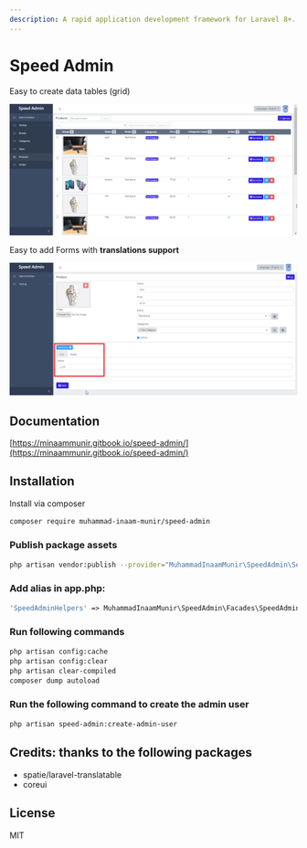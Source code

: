 ```yaml
---
description: A rapid application development framework for Laravel 8+.
---
```


# Speed Admin

Easy to create data tables \(grid\)

![Easy to create datatables \(grid\)](.gitbook/assets/grid_pic.png)

Easy to add Forms with **translations support**

![Easy to add Forms with translations support](.gitbook/assets/form_pic.png)

## Documentation

[https://minaammunir.gitbook.io/speed-admin/](https://minaammunir.gitbook.io/speed-admin/)

## Installation

Install via composer

```bash
composer require muhammad-inaam-munir/speed-admin
```

### Publish package assets

```bash
php artisan vendor:publish --provider="MuhammadInaamMunir\SpeedAdmin\ServiceProvider"
```

### Add alias in app.php:

```php
'SpeedAdminHelpers' => MuhammadInaamMunir\SpeedAdmin\Facades\SpeedAdminHelpersFacade::class,
```

### Run following commands

```bash
php artisan config:cache
php artisan config:clear
php artisan clear-compiled
composer dump autoload
```

### Run the following command to create the admin user

```bash
php artisan speed-admin:create-admin-user
```

## Credits: thanks to the following packages

* spatie/laravel-translatable
* coreui

## License

MIT

